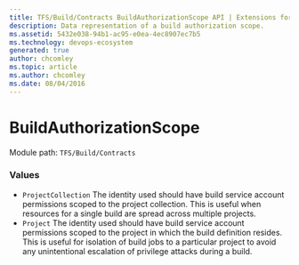 ```yaml
---
title: TFS/Build/Contracts BuildAuthorizationScope API | Extensions for Azure DevOps Services
description: Data representation of a build authorization scope.
ms.assetid: 5432e038-94b1-ac95-e0ea-4ec8907ec7b5
ms.technology: devops-ecosystem
generated: true
author: chcomley
ms.topic: article
ms.author: chcomley
ms.date: 08/04/2016
---
```


# BuildAuthorizationScope

Module path: `TFS/Build/Contracts`

### Values

* `ProjectCollection` The identity used should have build service account permissions scoped to the project collection. This is useful when resources for a single build are spread across multiple projects.
* `Project` The identity used should have build service account permissions scoped to the project in which the build definition resides. This is useful for isolation of build jobs to a particular project to avoid any unintentional escalation of privilege attacks during a build.
